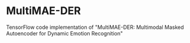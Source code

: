 # MultiMAE-DER
TensorFlow code implementation of "MultiMAE-DER: Multimodal Masked Autoencoder for Dynamic Emotion Recognition"
